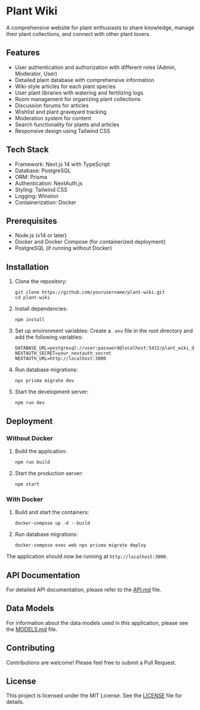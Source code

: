 # Plant Wiki

A comprehensive website for plant enthusiasts to share knowledge, manage their plant collections, and connect with other plant lovers.

## Features

- User authentication and authorization with different roles (Admin, Moderator, User)
- Detailed plant database with comprehensive information
- Wiki-style articles for each plant species
- User plant libraries with watering and fertilizing logs
- Room management for organizing plant collections
- Discussion forums for articles
- Wishlist and plant graveyard tracking
- Moderation system for content
- Search functionality for plants and articles
- Responsive design using Tailwind CSS

## Tech Stack

- Framework: Next.js 14 with TypeScript
- Database: PostgreSQL
- ORM: Prisma
- Authentication: NextAuth.js
- Styling: Tailwind CSS
- Logging: Winston
- Containerization: Docker

## Prerequisites

- Node.js (v14 or later)
- Docker and Docker Compose (for containerized deployment)
- PostgreSQL (if running without Docker)

## Installation

1. Clone the repository:
   ```
   git clone https://github.com/yourusername/plant-wiki.git
   cd plant-wiki
   ```

2. Install dependencies:
   ```
   npm install
   ```

3. Set up environment variables:
   Create a `.env` file in the root directory and add the following variables:
   ```
   DATABASE_URL=postgresql://user:password@localhost:5432/plant_wiki_db
   NEXTAUTH_SECRET=your_nextauth_secret
   NEXTAUTH_URL=http://localhost:3000
   ```

4. Run database migrations:
   ```
   npx prisma migrate dev
   ```

5. Start the development server:
   ```
   npm run dev
   ```

## Deployment

### Without Docker

1. Build the application:
   ```
   npm run build
   ```

2. Start the production server:
   ```
   npm start
   ```

### With Docker

1. Build and start the containers:
   ```
   docker-compose up -d --build
   ```

2. Run database migrations:
   ```
   docker-compose exec web npx prisma migrate deploy
   ```

The application should now be running at `http://localhost:3000`.

## API Documentation

For detailed API documentation, please refer to the [API.md](API.md) file.

## Data Models

For information about the data models used in this application, please see the [MODELS.md](MODELS.md) file.

## Contributing

Contributions are welcome! Please feel free to submit a Pull Request.

## License

This project is licensed under the MIT License. See the [LICENSE](LICENSE) file for details.
